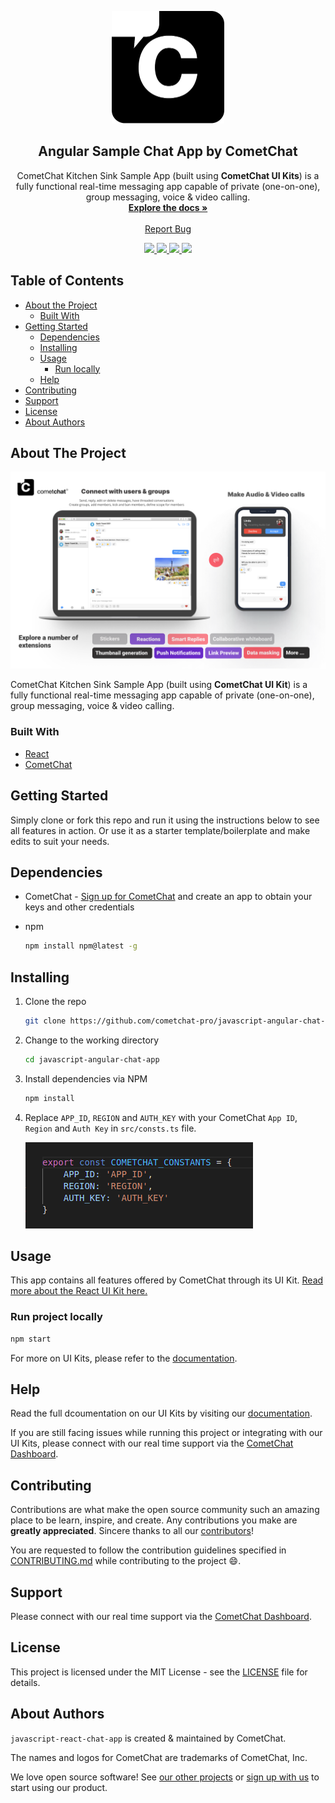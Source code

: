 <!-- readme -->
<p align="center">
  <a href="https://cometchat.com">
    <img src="./Screenshots/logo.png" alt="CometChat logo" width="180" height="180">
  </a>

  <h2 align="center">Angular Sample Chat App by CometChat</h3>

  <p align="center">
    CometChat Kitchen Sink Sample App (built using <b>CometChat UI Kits</b>) is a fully functional real-time messaging app capable of private (one-on-one), group messaging, voice & video calling.
    <br />
    <a href="https://www.cometchat.com/docs/angular-chat-ui-kit/overview"><strong>Explore the docs »</strong></a>
    <br />
    <br />
    <a href="https://github.com/cometchat-pro/javascript-angular-chat-app/issues">Report Bug</a>
  </p>
</p>

<div align="center">
    <a href="https://github.com/cometchat-pro/javascript-angular-chat-app/releases" alt="Releases">
        <img src="https://img.shields.io/github/v/release/cometchat-pro/cometchat-pro-angular-sample-app" />
    </a>
    <a href="https://img.shields.io/github/languages/top/cometchat-pro/cometchat-pro-angular-sample-app">
        <img src="https://img.shields.io/github/languages/top/cometchat-pro/cometchat-pro-angular-sample-app" />
    </a>
    <a href="https://github.com/cometchat-pro/cometchat-pro-angular-sample-app/stargazers">
        <img src="https://img.shields.io/github/stars/cometchat-pro/cometchat-pro-angular-sample-app?style=social" />
    </a>
    <a href="https://twitter.com/CometChat">
        <img src="https://img.shields.io/twitter/follow/CometChat?label=CometChat&style=social" />
    </a>
</div>

<!-- TABLE OF CONTENTS -->

## Table of Contents

- [About the Project](#about-the-project)
  - [Built With](#built-with)
- [Getting Started](#getting-started)
  - [Dependencies](#dependencies)
  - [Installing](#installing)
  - [Usage](#usage)
    - [Run locally](#run-project-locally)
  - [Help](#help)
- [Contributing](#contributing)
- [Support](#support)
- [License](#license)
- [About Authors](#about-authors)

<!-- ABOUT THE PROJECT -->

## About The Project

![Product screenshot](./Screenshots/main.png "Product screenshot")

CometChat Kitchen Sink Sample App (built using **CometChat UI Kit**) is a fully functional real-time messaging app capable of private (one-on-one), group messaging, voice & video calling.

### Built With

- [React](https://angular.io)
- [CometChat](https://cometchat.com)

<!-- GETTING STARTED -->

## Getting Started

Simply clone or fork this repo and run it using the instructions below to see all features in action. Or use it as a starter template/boilerplate and make edits to suit your needs.

## Dependencies

- CometChat - [Sign up for CometChat](https://app.cometchat.com) and create an app to obtain your keys and other credentials

- npm

  ```sh
  npm install npm@latest -g
  ```

## Installing

1. Clone the repo

   ```sh
   git clone https://github.com/cometchat-pro/javascript-angular-chat-app.git
   ```

2. Change to the working directory

   ```sh
   cd javascript-angular-chat-app
   ```

3. Install dependencies via NPM

   ```sh
   npm install
   ```

4. Replace `APP_ID`, `REGION` and `AUTH_KEY` with your CometChat `App ID`, `Region` and `Auth Key` in `src/consts.ts` file.

   ![Replacing constants in src/consts.js](./Screenshots/constants.png "Replacing constants in src/consts.ts")

<!-- USAGE EXAMPLES -->

## Usage

This app contains all features offered by CometChat through its UI Kit. [Read more about the React UI Kit here.](https://www.cometchat.com/docs/angular-uikit-beta/overview)

### Run project locally

```sh
npm start
```

For more on UI Kits, please refer to the [documentation](https://www.cometchat.com/docs/beta-uikits).

## Help

Read the full dcoumentation on our UI Kits by visiting our [documentation](https://www.cometchat.com/docs/angular-uikit-beta/overview).

If you are still facing issues while running this project or integrating with our UI Kits, please connect with our real time support via the [CometChat Dashboard](https://app.cometchat.com/).

<!-- CONTRIBUTING -->

## Contributing

Contributions are what make the open source community such an amazing place to be learn, inspire, and create. Any contributions you make are **greatly appreciated**. Sincere thanks to all our [contributors](https://github.com/cometchat-pro/javascript-angular-chat-app/graphs/contributors)!

You are requested to follow the contribution guidelines specified in [CONTRIBUTING.md](./CONTRIBUTING.md) while contributing to the project :smile:.

## Support

Please connect with our real time support via the [CometChat Dashboard](https://app.cometchat.com/).

<!-- LICENSE -->

## License

This project is licensed under the MIT License - see the [LICENSE](./LICENSE) file for details.

## About Authors

`javascript-react-chat-app` is created & maintained by CometChat.

The names and logos for CometChat are trademarks of CometChat, Inc.

We love open source software! See [our other projects](https://github.com/cometchat-pro) or [sign up with us](https://app.cometchat.com) to start using our product.